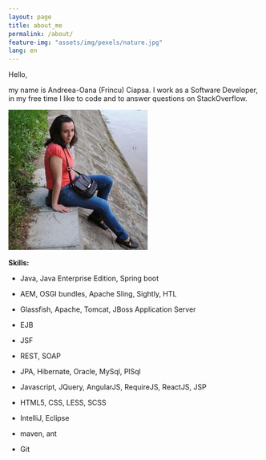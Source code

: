 ```yaml
---
layout: page
title: about_me
permalink: /about/
feature-img: "assets/img/pexels/nature.jpg"
lang: en
---
```


Hello,

my name is Andreea-Oana (Frincu) Ciapsa. I work as a Software Developer, in my free time I like to code and to answer questions on StackOverflow.                                     

![](/assets/img/author/me.jpg) 


**Skills:**

* Java, Java Enterprise Edition, Spring boot

* AEM, OSGI bundles, Apache Sling, Sightly, HTL

* Glassfish, Apache, Tomcat, JBoss Application Server

* EJB

* JSF

* REST, SOAP

* JPA, Hibernate, Oracle, MySql, PlSql

* Javascript, JQuery, AngularJS, RequireJS, ReactJS, JSP

* HTML5, CSS, LESS, SCSS

* IntelliJ, Eclipse

* maven, ant

* Git
